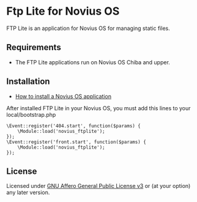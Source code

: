# Ftp Lite for Novius OS

FTP Lite is an application for Novius OS for managing static files.

## Requirements

* The FTP Lite applications run on Novius OS Chiba and upper.

## Installation

* [How to install a Novius OS application](http://community.novius-os.org/how-to-install-a-nos-app.html)

After installed FTP Lite in your Novius OS, you must add this lines to your local/bootstrap.php

    \Event::register('404.start', function($params) {
        \Module::load('novius_ftplite');
    });
    \Event::register('front.start', function($params) {
        \Module::load('novius_ftplite');
    });

## License

Licensed under [GNU Affero General Public License v3](http://www.gnu.org/licenses/agpl-3.0.html) or (at your option) any later version.